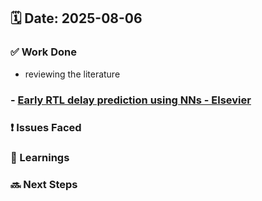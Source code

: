 ## 🗓️ Date: 2025-08-06

### ✅ Work Done
- reviewing the literature
### - [Early RTL delay prediction using NNs - Elsevier](https://doi.org/10.1016/j.micpro.2022.104671)
### ❗ Issues Faced


### 📝 Learnings


### 🔜 Next Steps


